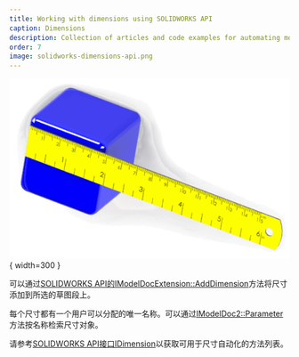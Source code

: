 ```yaml
---
title: Working with dimensions using SOLIDWORKS API
caption: Dimensions
description: Collection of articles and code examples for automating models dimensions via SOLIDWORKS API
order: 7
image: solidworks-dimensions-api.png
---
```


![通过SOLIDWORKS API自动化尺寸](solidworks-dimensions-api.png){ width=300 }

可以通过[SOLIDWORKS API的IModelDocExtension::AddDimension](https://help.solidworks.com/2022/english/api/sldworksapi/solidworks.interop.sldworks~solidworks.interop.sldworks.imodeldocextension~adddimension.html)方法将尺寸添加到所选的草图段上。

每个尺寸都有一个用户可以分配的唯一名称。可以通过[IModelDoc2::Parameter](https://help.solidworks.com/2022/english/api/sldworksapi/solidworks.interop.sldworks~solidworks.interop.sldworks.imodeldoc2~parameter.html)方法按名称检索尺寸对象。

请参考[SOLIDWORKS API接口IDimension](https://help.solidworks.com/2022/english/api/sldworksapi/SolidWorks.Interop.sldworks~SolidWorks.Interop.sldworks.IDimension.html)以获取可用于尺寸自动化的方法列表。